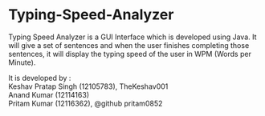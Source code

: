 # Typing-Speed-Analyzer
Typing Speed Analyzer is a GUI Interface which is developed using Java. It will give a set of sentences and when the user finishes completing those sentences, it will display the typing speed of the user in WPM (Words per Minute).

It is developed by :<br>
Keshav Pratap Singh (12105783), TheKeshav001<br>
Anand Kumar (12114163)<br>
Pritam Kumar (12116362), @github pritam0852<br>
